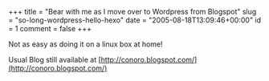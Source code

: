 +++
title = "Bear with me as I move over to Wordpress from Blogspot"
slug = "so-long-wordpress-hello-hexo"
date = "2005-08-18T13:09:46+00:00"
id = 1
comment = false
+++

Not as easy as doing it on a linux box at home!

Usual Blog still available at [http://conoro.blogspot.com/](http://conoro.blogspot.com/)

